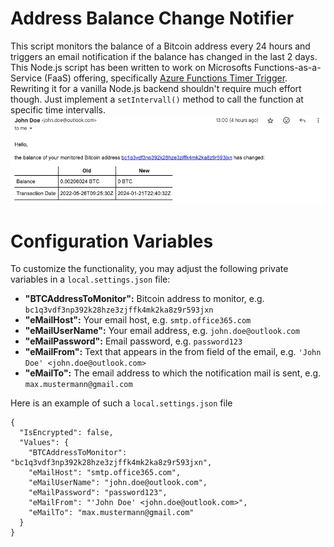 # Address Balance Change Notifier
This script monitors the balance of a Bitcoin address every 24 hours and triggers an email notification if the balance has changed in the last 2 days. This Node.js script has been written to work on Microsofts Functions-as-a-Service (FaaS) offering, specifically [Azure Functions Timer Trigger](https://learn.microsoft.com/en-us/azure/azure-functions/functions-bindings-timer). Rewriting it for a vanilla Node.js backend shouldn't require much effort though. Just implement a ```setIntervall()``` method to call the function at specific time intervalls.
![Intro Pic][screenshot-email]

# Configuration Variables
To customize the functionality, you may adjust the following private variables in a ```local.settings.json``` file:

- **"BTCAddressToMonitor":** Bitcoin address to monitor, e.g. `bc1q3vdf3np392k28hze3zjffk4mk2ka8z9r593jxn`
- **"eMailHost":** Your email host, e.g. `smtp.office365.com`
- **"eMailUserName":** Your email address, e.g. `john.doe@outlook.com`
- **"eMailPassword":** Email password, e.g. `password123`
- **"eMailFrom":** Text that appears in the from field of the email, e.g. `'John Doe' <john.doe@outlook.com>`
- **"eMailTo":** The email address to which the notification mail is sent, e.g. `max.mustermann@gmail.com`

Here is an example of such a ```local.settings.json``` file

```
{
  "IsEncrypted": false,
  "Values": {
    "BTCAddressToMonitor": "bc1q3vdf3np392k28hze3zjffk4mk2ka8z9r593jxn",
    "eMailHost": "smtp.office365.com",
    "eMailUserName": "john.doe@outlook.com",
    "eMailPassword": "password123",
    "eMailFrom": "'John Doe' <john.doe@outlook.com>",
    "eMailTo": "max.mustermann@gmail.com"
  }
}
```
[screenshot-email]: screenshot.png "Screenshot of email"